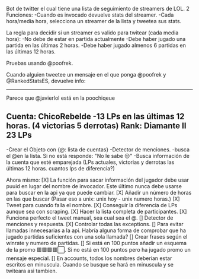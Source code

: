 Bot de twitter el cual tiene una lista de seguimiento de streamers de LOL.
2 Funciones:
  -Cuando es invocado devuelve stats del streamer.
  -Cada hora/media hora, selecciona un streamer de la lista y tweetea sus stats.

La regla para decidir si un streamer es valido para twitear (cada media hora):
-No debe de estar en partida actualmente
-Debe haber jugado una partida en las últimas 2 horas.
-Debe haber jugado almenos 6 partidas en las últimas 12 horas.


Pruebas usando @poofrek.

Cuando alguien tweetee un mensaje en el que ponga @poofrek y @RankedStatsES, devuelve info:

--------------------------------------------------------
Parece que @javierlol está en la poochiqeue

Cuenta: ChicoRebelde
-13 LPs en las últimas 12 horas. 
(4 victorias 5 derrotas)
Rank: Diamante II 23 LPs
---------------------------------------------------------

-Crear el Objeto con {@: lista de cuentas}
-Detector de menciones.
-busca el @en la lista. Si no está responde: "No le sabe 😔"
-Busca información de la cuenta que esté emparejada (LPs actuales, victorias y derrotas las últimas 12 horas. cuantos lps de diferencia?)

Ahora mismo:
[X] La función para sacar información del jugador debe usar puuid en lugar del nombre de invocador. Este último nunca debe usarse para buscar en la api ya que puede cambiar.
[X] Añadir un número de horas en las que buscar (Pasar eso a unix: unix hoy - unix numero horas.)
[X] Tweet para cuando falla el nombre.
[X] Conseguir la diferencia de LPs aunque sea con scraping.
[X] Hacer la lista completa de participantes.
[X] Funciona perfecto el tweet manual, sea cual sea el @.
[] Detector de menciones y respuesta.
[X] Controlar todas las exceptions.
[] Para evitar llamadas innecesarias a la api. Habría alguna forma de comprobar que ha jugado partidas suficientes con una sola llamada?
[] Crear frases según el winrate y numero de partidas. 
[] Si está en 100 puntos añadir un esquema de la promo 🟥🟩🟩🟥⬜. Si no está en 100 puntos pero ha jugado promo un mensaje especial.
[] En accounts, todos los nombres deberían estar escritos en minuscula. Cuando se busque se hará en minuscula y se twiteara asi tambien.
